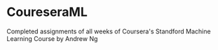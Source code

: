 # CoureseraML
Completed assignments of all weeks of Coursera's Standford Machine Learning Course by Andrew Ng
